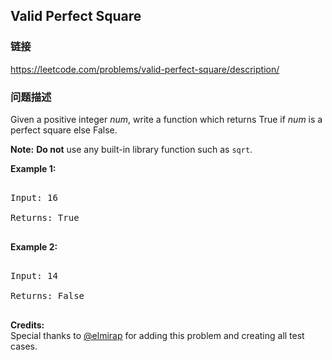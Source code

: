 ## Valid Perfect Square  
### 链接  
https://leetcode.com/problems/valid-perfect-square/description/  
### 问题描述
Given a positive integer *num*, write a function which returns True if *num* is a perfect square else False.


**Note:** **Do not** use any built-in library function such as `sqrt`.


**Example 1:**
<pre>
Input: 16
Returns: True
</pre>


**Example 2:**
<pre>
Input: 14
Returns: False
</pre>


**Credits:**<br />Special thanks to [@elmirap](https://discuss.leetcode.com/user/elmirap) for adding this problem and creating all test cases.
